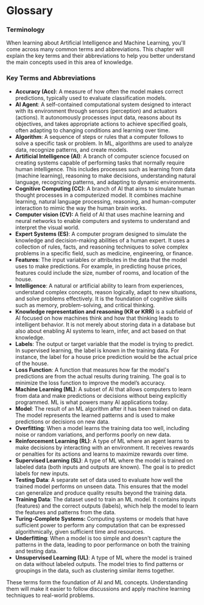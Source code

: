 # Glossary

### Terminology

When learning about Artificial Intelligence and Machine Learning, you'll come across many common terms and abbreviations. This chapter will explain the key terms and their abbreviations to help you better understand the main concepts used in this area of ​​knowledge.

### Key Terms and Abbreviations

* **Accuracy (Acc)**: A measure of how often the model makes correct predictions, typically used to evaluate classification models.
* **AI Agent**: A self-contained computational system designed to interact with its environment through sensors (perception) and actuators (actions). It autonomously processes input data, reasons about its objectives, and takes appropriate actions to achieve specified goals, often adapting to changing conditions and learning over time.
* **Algorithm**: A sequence of steps or rules that a computer follows to solve a specific task or problem. In ML, algorithms are used to analyze data, recognize patterns, and create models.
* **Artificial Intelligence (AI)**: A branch of computer science focused on creating systems capable of performing tasks that normally require human intelligence. This includes processes such as learning from data (machine learning), reasoning to make decisions, understanding natural language, recognizing patterns, and adapting to dynamic environments.
* **Cognitive Computing (CC)**: A branch of AI that aims to simulate human thought processes in a computerized model. It combines machine learning, natural language processing, reasoning, and human-computer interaction to mimic the way the human brain works.
* **Computer vision (CV):** A field of AI that uses machine learning and neural networks to enable computers and systems to understand and interpret the visual world.
* **Expert Systems (ES)**: A computer program designed to simulate the knowledge and decision-making abilities of a human expert. It uses a collection of rules, facts, and reasoning techniques to solve complex problems in a specific field, such as medicine, engineering, or finance.
* **Features**: The input variables or attributes in the data that the model uses to make predictions. For example, in predicting house prices, features could include the size, number of rooms, and location of the house.
* **Intelligence**: A natural or artificial ability to learn from experiences, understand complex concepts, reason logically, adapt to new situations, and solve problems effectively. It is the foundation of cognitive skills such as memory, problem-solving, and critical thinking.
* **Knowledge representation and reasoning (KR or KRR)** is a subfield of AI focused on how machines think and how that thinking leads to intelligent behavior. It is not merely about storing data in a database but also about enabling AI systems to learn, infer, and act based on that knowledge.
* **Labels**: The output or target variable that the model is trying to predict. In supervised learning, the label is known in the training data. For instance, the label for a house price prediction would be the actual price of the house.
* **Loss Function**: A function that measures how far the model's predictions are from the actual results during training. The goal is to minimize the loss function to improve the model’s accuracy.
* **Machine Learning (ML)**: A subset of AI that allows computers to learn from data and make predictions or decisions without being explicitly programmed. ML is what powers many AI applications today.
* **Model**: The result of an ML algorithm after it has been trained on data. The model represents the learned patterns and is used to make predictions or decisions on new data.
* **Overfitting**: When a model learns the training data too well, including noise or random variations, and performs poorly on new data.
* **Reinforcement Learning (RL)**: A type of ML where an agent learns to make decisions by interacting with an environment. It receives rewards or penalties for its actions and learns to maximize rewards over time.
* **Supervised Learning (SL)**: A type of ML where the model is trained on labeled data (both inputs and outputs are known). The goal is to predict labels for new inputs.
* **Testing Data**: A separate set of data used to evaluate how well the trained model performs on unseen data. This ensures that the model can generalize and produce quality results beyond the training data.
* **Training Data**: The dataset used to train an ML model. It contains inputs (features) and the correct outputs (labels), which help the model to learn the features and patterns from the data.
* **Turing-Complete Systems:** Computing systems or models that have sufficient power to perform any computation that can be expressed algorithmically, given sufficient time and resources.
* **Underfitting**: When a model is too simple and doesn't capture the patterns in the data, leading to poor performance on both the training and testing data.
* **Unsupervised Learning (UL)**: A type of ML where the model is trained on data without labeled outputs. The model tries to find patterns or groupings in the data, such as clustering similar items together.

These terms form the foundation of AI and ML concepts. Understanding them will make it easier to follow discussions and apply machine learning techniques to real-world problems.
